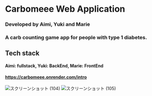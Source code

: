 # Carbomeee Web Application 

### Developed by Aimi, Yuki and Marie

### A carb counting game app for people with type 1 diabetes.

## Tech stack
#### Aimi: fullstack, Yuki: BackEnd, Marie: FrontEnd
#### https://carbomeee.onrender.com/intro

![スクリーンショット (104)](https://user-images.githubusercontent.com/115467971/228847386-7d8ba041-baa7-4bd3-8f92-a04436f801b8.png)
![スクリーンショット (105)](https://user-images.githubusercontent.com/115467971/228847822-f17a58f4-527e-45cc-a559-908407b22ddb.png)










